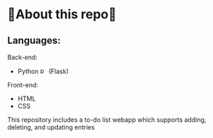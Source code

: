 # 🚨**About this repo**🚨

## Languages: 
Back-end:

* Python <img src="https://upload.wikimedia.org/wikipedia/commons/thumb/c/c3/Python-logo-notext.svg/768px-Python-logo-notext.svg.png" alt="python_logo" width="15"/> (Flask)

Front-end:
* HTML <img src="https://cdn.pixabay.com/photo/2017/08/05/11/16/logo-2582748_1280.png" width="14"/>
* CSS <img src="https://cdn.pixabay.com/photo/2017/08/05/11/16/logo-2582747_960_720.png" width="14">

This repository includes a to-do list webapp which supports adding, deleting, and updating entries
